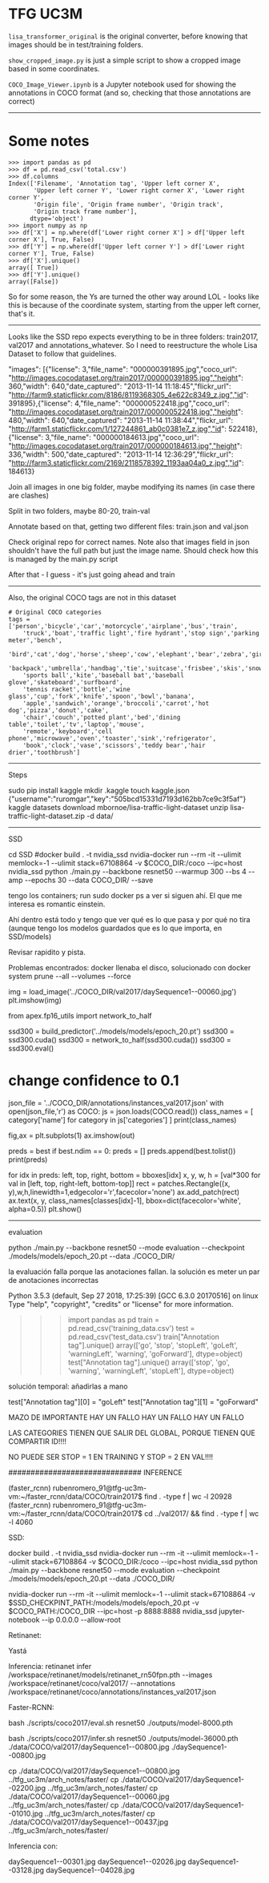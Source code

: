 # TFG UC3M

`lisa_transformer_original` is the original converter, before knowing that images should be in test/training folders.

`show_cropped_image.py` is just a simple script to show a cropped image based in some coordinates.

`COCO_Image_Viewer.ipynb` is a Jupyter notebook used for showing the annotations in COCO format (and so, checking that those annotations are correct)


--------------------------

# Some notes

```
>>> import pandas as pd
>>> df = pd.read_csv('total.csv')
>>> df.columns
Index(['Filename', 'Annotation tag', 'Upper left corner X',
       'Upper left corner Y', 'Lower right corner X', 'Lower right corner Y',
       'Origin file', 'Origin frame number', 'Origin track',
       'Origin track frame number'],
      dtype='object')
>>> import numpy as np
>>> df['X'] = np.where(df['Lower right corner X'] > df['Upper left corner X'], True, False)
>>> df['Y'] = np.where(df['Upper left corner Y'] > df['Lower right corner Y'], True, False)
>>> df['X'].unique()
array([ True])
>>> df['Y'].unique()
array([False])
```

So for some reason, the Ys are turned the other way around LOL - looks like this is because of the coordinate system, starting from the upper left corner, that's it.

----

Looks like the SSD repo expects everything to be in three folders: train2017, val2017 and annotations_whatever. So I need to reestructure the whole Lisa Dataset to follow that guidelines.

"images": [{"license": 3,"file_name": "000000391895.jpg","coco_url": "http://images.cocodataset.org/train2017/000000391895.jpg","height": 360,"width": 640,"date_captured": "2013-11-14 11:18:45","flickr_url": "http://farm9.staticflickr.com/8186/8119368305_4e622c8349_z.jpg","id": 391895},{"license": 4,"file_name": "000000522418.jpg","coco_url": "http://images.cocodataset.org/train2017/000000522418.jpg","height": 480,"width": 640,"date_captured": "2013-11-14 11:38:44","flickr_url": "http://farm1.staticflickr.com/1/127244861_ab0c0381e7_z.jpg","id": 522418},{"license": 3,"file_name": "000000184613.jpg","coco_url": "http://images.cocodataset.org/train2017/000000184613.jpg","height": 336,"width": 500,"date_captured": "2013-11-14 12:36:29","flickr_url": "http://farm3.staticflickr.com/2169/2118578392_1193aa04a0_z.jpg","id": 184613}

Join all images in one big folder, maybe modifying its names (in case there are clashes)

Split in two folders, maybe 80-20, train-val

Annotate based on that, getting two different files: train.json and val.json

Check original repo for correct names. Note also that images field in json shouldn't have the full path but just the image name. Should check how this is managed by the main.py script

After that - I guess - it's just going ahead and train

----

Also, the original COCO tags are not in this dataset

    # Original COCO categories
    tags = ['person','bicycle','car','motorcycle','airplane','bus','train',
        'truck','boat','traffic light','fire hydrant','stop sign','parking meter','bench',
        'bird','cat','dog','horse','sheep','cow','elephant','bear','zebra','giraffe',
        'backpack','umbrella','handbag','tie','suitcase','frisbee','skis','snowboard',
        'sports ball','kite','baseball bat','baseball glove','skateboard','surfboard',
        'tennis racket','bottle','wine glass','cup','fork','knife','spoon','bowl','banana',
        'apple','sandwich','orange','broccoli','carrot','hot dog','pizza','donut','cake',
        'chair','couch','potted plant','bed','dining table','toilet','tv','laptop','mouse',
        'remote','keyboard','cell phone','microwave','oven','toaster','sink','refrigerator',
        'book','clock','vase','scissors','teddy bear','hair drier','toothbrush']

-----

Steps 

sudo pip install kaggle
mkdir .kaggle
touch kaggle.json
{"username":"ruromgar","key":"505bcd15331d7193d162bb7ce9c3f5af"}
kaggle datasets download mbornoe/lisa-traffic-light-dataset
unzip lisa-traffic-light-dataset.zip -d data/


----

SSD

cd SSD
#docker build . -t nvidia_ssd
nvidia-docker run --rm -it --ulimit memlock=-1 --ulimit stack=67108864 -v $COCO_DIR:/coco --ipc=host nvidia_ssd
python ./main.py --backbone resnet50 --warmup 300 --bs 4 --amp --epochs 30 --data COCO_DIR/ --save

tengo los containers; run sudo docker ps a ver si siguen ahí. El que me interesa es romantic einstein.

Ahí dentro está todo y tengo que ver qué es lo que pasa y por qué no tira (aunque tengo los modelos guardados que es lo que importa, en SSD/models)

Revisar rapidito y pista.

Problemas encontrados: docker llenaba el disco, solucionado con docker system prune --all --volumes --force

img = load_image('../COCO_DIR/val2017/daySequence1--00060.jpg')
plt.imshow(img)

from apex.fp16_utils import network_to_half

ssd300 = build_predictor('../models/models/epoch_20.pt')
ssd300 = ssd300.cuda()
ssd300 = network_to_half(ssd300.cuda())
ssd300 = ssd300.eval()

# change confidence to 0.1

json_file = '../COCO_DIR/annotations/instances_val2017.json'
with open(json_file,'r') as COCO:
    js = json.loads(COCO.read())
class_names = [ category['name'] for category in js['categories'] ]
print(class_names)

fig,ax = plt.subplots(1)
ax.imshow(out)

preds = best
if best.ndim == 0:
    preds = []
    preds.append(best.tolist())
print(preds)

for idx in preds:
    left, top, right, bottom = bboxes[idx]
    x, y, w, h = [val*300 for val in [left, top, right-left, bottom-top]]
    rect = patches.Rectangle((x, y),w,h,linewidth=1,edgecolor='r',facecolor='none')
    ax.add_patch(rect)
    ax.text(x, y, class_names[classes[idx]-1], bbox=dict(facecolor='white', alpha=0.5))
plt.show()


---------------

evaluation 

 python ./main.py --backbone resnet50 --mode evaluation --checkpoint ./models/models/epoch_20.pt --data ./COCO_DIR/

 la evaluación falla porque las anotaciones fallan. la solución es meter un par de anotaciones incorrectas

Python 3.5.3 (default, Sep 27 2018, 17:25:39) 
[GCC 6.3.0 20170516] on linux
Type "help", "copyright", "credits" or "license" for more information.
>>> import pandas as pd
>>> train = pd.read_csv('training_data.csv')
>>> test = pd.read_csv('test_data.csv')
>>> train["Annotation tag"].unique()
array(['go', 'stop', 'stopLeft', 'goLeft', 'warningLeft', 'warning',
       'goForward'], dtype=object)
>>> test["Annotation tag"].unique()
array(['stop', 'go', 'warning', 'warningLeft', 'stopLeft'], dtype=object)
>>> 

solución temporal: añadirlas a mano

test["Annotation tag"][0] = "goLeft"
test["Annotation tag"][1] = "goForward"

MAZO DE IMPORTANTE HAY UN FALLO HAY UN FALLO HAY UN FALLO

LAS CATEGORIES TIENEN QUE SALIR DEL GLOBAL, PORQUE TIENEN QUE COMPARTIR ID!!!!

NO PUEDE SER STOP = 1 EN TRAINING Y STOP = 2 EN VAL!!!!

############################## INFERENCE

(faster_rcnn) rubenromero_91@tfg-uc3m-vm:~/faster_rcnn/data/COCO/train2017$ find . -type f | wc -l
20928
(faster_rcnn) rubenromero_91@tfg-uc3m-vm:~/faster_rcnn/data/COCO/train2017$ cd ../val2017/ && find . -type f | wc -l
4060

SSD: 

docker build . -t nvidia_ssd
nvidia-docker run --rm -it --ulimit memlock=-1 --ulimit stack=67108864 -v $COCO_DIR:/coco --ipc=host nvidia_ssd
python ./main.py --backbone resnet50 --mode evaluation --checkpoint ./models/models/epoch_20.pt --data ./COCO_DIR/

nvidia-docker run --rm -it --ulimit memlock=-1 --ulimit stack=67108864 -v $SSD_CHECKPINT_PATH:/models/models/epoch_20.pt -v $COCO_PATH:/COCO_DIR --ipc=host -p 8888:8888 nvidia_ssd jupyter-notebook --ip 0.0.0.0 --allow-root

Retinanet: 

Yastá

Inferencia: retinanet infer /workspace/retinanet/models/retinanet_rn50fpn.pth --images /workspace/retinanet/coco/val2017/ --annotations /workspace/retinanet/coco/annotations/instances_val2017.json

Faster-RCNN:

bash ./scripts/coco2017/eval.sh resnet50 ./outputs/model-8000.pth 

bash ./scripts/coco2017/infer.sh resnet50 ./outputs/model-36000.pth ./data/COCO/val2017/daySequence1--00800.jpg ./daySequence1--00800.jpg

cp ./data/COCO/val2017/daySequence1--00800.jpg ../tfg_uc3m/arch_notes/faster/
cp ./data/COCO/val2017/daySequence1--02200.jpg ../tfg_uc3m/arch_notes/faster/
cp ./data/COCO/val2017/daySequence1--00060.jpg ../tfg_uc3m/arch_notes/faster/
cp ./data/COCO/val2017/daySequence1--01010.jpg ../tfg_uc3m/arch_notes/faster/
cp ./data/COCO/val2017/daySequence1--00437.jpg ../tfg_uc3m/arch_notes/faster/


Inferencia con:

daySequence1--00301.jpg
daySequence1--02026.jpg
daySequence1--03128.jpg
daySequence1--04028.jpg
